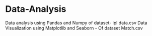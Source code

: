 # Data-Analysis
Data analysis using Pandas and Numpy of dataset- ipl data.csv
Data Visualization using Matplotlib and Seaborn - Of dataset Match.csv
